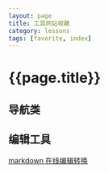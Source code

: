 ```yaml
---
layout: page
title: 工具网站收藏
category: lessons
tags: [favorite, index]
---
```


{{page.title}}
=====

导航类
-----

编辑工具
-----
[markdown 在线编辑转换](http://dillinger.io/)

